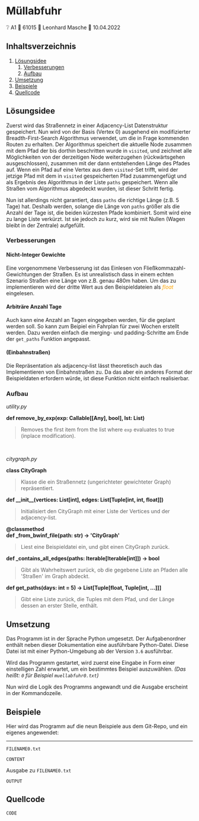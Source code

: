 # Müllabfuhr

❔ A1 👤 61015 🧑 Leonhard Masche 📆 10.04.2022

## Inhaltsverzeichnis

1. [Lösungsidee](#lösungsidee)
    1. [Verbesserungen](#verbesserungen)
    2. [Aufbau](#aufbau)
2. [Umsetzung](#umsetzung)
3. [Beispiele](#beispiele)
4. [Quellcode](#quellcode)

## Lösungsidee

Zuerst wird das Straßennetz in einer Adjacency-List Datenstruktur gespeichert. Nun wird von der Basis (Vertex 0) ausgehend ein modifizierter Breadth-First-Search Algorithmus verwendet, um die in Frage kommenden Routen zu erhalten. Der Algorithmus speichert die aktuelle Node zusammen mit dem Pfad der bis dorthin beschritten wurde in `visited`, und zeichnet alle Möglichkeiten von der derzeitigen Node weiterzugehen (rückwärtsgehen ausgeschlossen), zusammen mit der dann entstehenden Länge des Pfades auf. Wenn ein Pfad auf eine Vertex aus dem `visited`-Set trifft, wird der jetzige Pfad mit dem in `visited` gespeicherten Pfad zusammengefügt und als Ergebnis des Algorithmus in der Liste `paths` gespeichert. Wenn alle Straßen vom Algorithmus abgedeckt wurden, ist dieser Schritt fertig.

Nun ist allerdings nicht garantiert, dass `paths` die richtige Länge (z.B. 5 Tage) hat.
Deshalb werden, solange die Länge von `paths` größer als die Anzahl der Tage ist, die beiden kürzesten Pfade kombiniert. Somit wird eine zu lange Liste verkürzt. Ist sie jedoch zu kurz, wird sie mit Nullen (Wagen bleibt in der Zentrale) aufgefüllt.

### Verbesserungen

#### Nicht-Integer Gewichte

Eine vorgenommene Verbesserung ist das Einlesen von Fließkommazahl-Gewichtungen der Straßen. Es ist unrealistisch dass in einem echten Szenario Straßen eine Länge von z.B. genau 480m haben. Um das zu implementieren wird der dritte Wert aus den Beispieldateien als
<i style="color:orange">float</i>
eingelesen.

#### Arbiträre Anzahl Tage

Auch kann eine Anzahl an Tagen eingegeben werden, für die geplant werden soll. So kann zum Beipiel ein Fahrplan für zwei Wochen erstellt werden. Dazu werden einfach die merging- und padding-Schritte am Ende der `get_paths` Funktion angepasst.

#### (Einbahnstraßen)

Die Repräsentation als adjacency-list lässt theoretisch auch das Implementieren von Einbahnstraßen zu. Da das aber ein anderes Format der Beispieldaten erfordern würde, ist diese Funktion nicht einfach realisierbar.

### Aufbau

*utility.py*

**def remove_by_exp(exp: Callable[[Any], bool], lst: List)**
> Removes the first item from the list where `exp` evaluates to true (inplace modification).

<br>

*citygraph.py*

**class CityGraph**
> Klasse die ein Straßennetz (ungerichteter gewichteter Graph) repräsentiert.

**def __init\_\_(vertices: List[int], edges: List[Tuple[int, int, float]])**
> Initialisiert den CityGraph mit einer Liste der Vertices und der adjacency-list.

**@classmethod <br> def _from_bwinf_file(path: str) -> 'CityGraph'**
> Liest eine Beispieldatei ein, und gibt einen CityGraph zurück.

**def _contains_all_edges(paths: Iterable[Iterable[int]]) -> bool**
> Gibt als Wahrheitswert zurück, ob die gegebene Liste an Pfaden alle 'Straßen' im Graph abdeckt.

**def get_paths(days: int = 5) -> List[Tuple[float, Tuple[int, ...]]]**
> Gibt eine Liste zurück, die Tuples mit dem Pfad, und der Länge dessen an erster Stelle, enthält.

## Umsetzung

Das Programm ist in der Sprache Python umgesetzt. Der Aufgabenordner enthält neben dieser Dokumentation eine ausführbare Python-Datei. Diese Datei ist mit einer Python-Umgebung ab der Version `3.6` ausführbar.

Wird das Programm gestartet, wird zuerst eine Eingabe in Form einer einstelligen Zahl erwartet, um ein bestimmtes Beispiel auszuwählen. *(Das heißt: `0` für Beispiel `muellabfuhr0.txt`)*

Nun wird die Logik des Programms angewandt und die Ausgabe erscheint in der Kommandozeile.

## Beispiele

Hier wird das Programm auf die neun Beispiele aus dem Git-Repo, und ein eigenes angewendet:

---

`FILENAME0.txt`

```
CONTENT
```

Ausgabe zu `FILENAME0.txt`

```
OUTPUT
```

## Quellcode

```python
CODE

```
